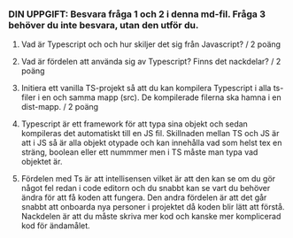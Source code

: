 ### DIN UPPGIFT: Besvara fråga 1 och 2 i denna md-fil. Fråga 3 behöver du inte besvara, utan den utför du.


1. Vad är Typescript och och hur skiljer det sig från Javascript? / 2 poäng
2. Vad är fördelen att använda sig av Typescript? Finns det nackdelar? / 2 poäng
3. Initiera ett vanilla TS-projekt så att du kan kompilera 
 Typescript i alla ts-filer i en och samma mapp (src). De kompilerade filerna ska hamna i en dist-mapp. / 2 poäng

 1. Typescript är ett framework för att typa sina objekt och sedan kompileras det automatiskt till en JS fil. Skillnaden mellan TS och JS  är att i JS så är alla objekt otypade och kan innehålla vad som helst tex en sträng, boolean eller ett nummmer men i TS måste man typa vad objektet är.

 2. Fördelen med Ts är att intellisensen vilket är att den kan se om du gör något fel redan i code editorn och du snabbt kan se vart du behöver ändra för att få koden att fungera. Den andra fördelen är att det går snabbt att onboarda nya personer i projektet då koden blir lätt att förstå. Nackdelen är att du måste skriva mer kod och kanske mer komplicerad kod för ändamålet.